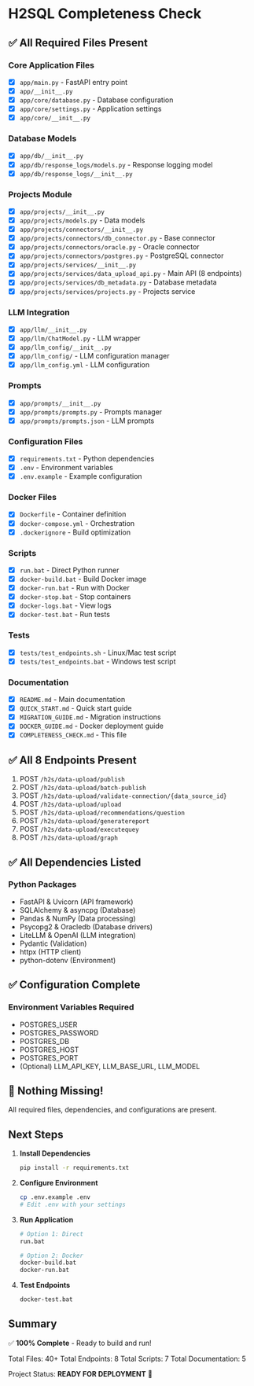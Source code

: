 # H2SQL Completeness Check

## ✅ All Required Files Present

### Core Application Files
- [x] `app/main.py` - FastAPI entry point
- [x] `app/__init__.py`
- [x] `app/core/database.py` - Database configuration
- [x] `app/core/settings.py` - Application settings
- [x] `app/core/__init__.py`

### Database Models
- [x] `app/db/__init__.py`
- [x] `app/db/response_logs/models.py` - Response logging model
- [x] `app/db/response_logs/__init__.py`

### Projects Module
- [x] `app/projects/__init__.py`
- [x] `app/projects/models.py` - Data models
- [x] `app/projects/connectors/__init__.py`
- [x] `app/projects/connectors/db_connector.py` - Base connector
- [x] `app/projects/connectors/oracle.py` - Oracle connector
- [x] `app/projects/connectors/postgres.py` - PostgreSQL connector
- [x] `app/projects/services/__init__.py`
- [x] `app/projects/services/data_upload_api.py` - Main API (8 endpoints)
- [x] `app/projects/services/db_metadata.py` - Database metadata
- [x] `app/projects/services/projects.py` - Projects service

### LLM Integration
- [x] `app/llm/__init__.py`
- [x] `app/llm/ChatModel.py` - LLM wrapper
- [x] `app/llm_config/__init__.py`
- [x] `app/llm_config/` - LLM configuration manager
- [x] `app/llm_config.yml` - LLM configuration

### Prompts
- [x] `app/prompts/__init__.py`
- [x] `app/prompts/prompts.py` - Prompts manager
- [x] `app/prompts/prompts.json` - LLM prompts

### Configuration Files
- [x] `requirements.txt` - Python dependencies
- [x] `.env` - Environment variables
- [x] `.env.example` - Example configuration

### Docker Files
- [x] `Dockerfile` - Container definition
- [x] `docker-compose.yml` - Orchestration
- [x] `.dockerignore` - Build optimization

### Scripts
- [x] `run.bat` - Direct Python runner
- [x] `docker-build.bat` - Build Docker image
- [x] `docker-run.bat` - Run with Docker
- [x] `docker-stop.bat` - Stop containers
- [x] `docker-logs.bat` - View logs
- [x] `docker-test.bat` - Run tests

### Tests
- [x] `tests/test_endpoints.sh` - Linux/Mac test script
- [x] `tests/test_endpoints.bat` - Windows test script

### Documentation
- [x] `README.md` - Main documentation
- [x] `QUICK_START.md` - Quick start guide
- [x] `MIGRATION_GUIDE.md` - Migration instructions
- [x] `DOCKER_GUIDE.md` - Docker deployment guide
- [x] `COMPLETENESS_CHECK.md` - This file

## ✅ All 8 Endpoints Present

1. POST `/h2s/data-upload/publish`
2. POST `/h2s/data-upload/batch-publish`
3. POST `/h2s/data-upload/validate-connection/{data_source_id}`
4. POST `/h2s/data-upload/upload`
5. POST `/h2s/data-upload/recommendations/question`
6. POST `/h2s/data-upload/generatereport`
7. POST `/h2s/data-upload/executequey`
8. POST `/h2s/data-upload/graph`

## ✅ All Dependencies Listed

### Python Packages
- FastAPI & Uvicorn (API framework)
- SQLAlchemy & asyncpg (Database)
- Pandas & NumPy (Data processing)
- Psycopg2 & Oracledb (Database drivers)
- LiteLLM & OpenAI (LLM integration)
- Pydantic (Validation)
- httpx (HTTP client)
- python-dotenv (Environment)

## ✅ Configuration Complete

### Environment Variables Required
- POSTGRES_USER
- POSTGRES_PASSWORD
- POSTGRES_DB
- POSTGRES_HOST
- POSTGRES_PORT
- (Optional) LLM_API_KEY, LLM_BASE_URL, LLM_MODEL

## 🎯 Nothing Missing!

All required files, dependencies, and configurations are present.

## Next Steps

1. **Install Dependencies**
   ```bash
   pip install -r requirements.txt
   ```

2. **Configure Environment**
   ```bash
   cp .env.example .env
   # Edit .env with your settings
   ```

3. **Run Application**
   ```bash
   # Option 1: Direct
   run.bat

   # Option 2: Docker
   docker-build.bat
   docker-run.bat
   ```

4. **Test Endpoints**
   ```bash
   docker-test.bat
   ```

## Summary

✅ **100% Complete** - Ready to build and run!

Total Files: 40+
Total Endpoints: 8
Total Scripts: 7
Total Documentation: 5

Project Status: **READY FOR DEPLOYMENT** 🚀
